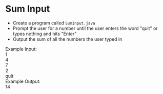 # Sum Input

- Create a program called `SumInput.java`
- Prompt the user for a number until the user enters the word "quit" or types nothing and hits "Enter"
- Output the sum of all the numbers the user typed in

Example Input:\
1\
4\
7\
2\
quit\
Example Output:\
14
